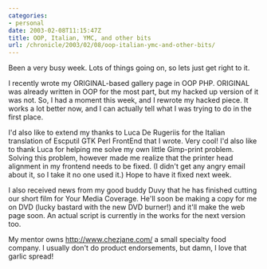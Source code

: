 ```yaml
--- 
categories:
- personal
date: 2003-02-08T11:15:47Z
title: OOP, Italian, YMC, and other bits
url: /chronicle/2003/02/08/oop-italian-ymc-and-other-bits/
---
```


Been a very busy week.  Lots of things going on, so lets just get right to it.

I recently wrote my ORIGINAL-based gallery page in OOP PHP.  ORIGINAL was already written in OOP for the most part, but my hacked up version of it was not.  So, I had a moment this week, and I rewrote my hacked piece.  It works a lot better now, and I can actually tell what I was trying to do in the first place.

I'd also like to extend my thanks to Luca De Rugeriis for the Italian translation of Escputil GTK Perl FrontEnd that I wrote.  Very cool!  I'd also like to thank Luca for helping me solve my own little Gimp-print problem.  Solving this problem, however made me realize that the printer head alignment in my frontend needs to be fixed.  (I didn't get any angry email about it, so I take it no one used it.)  Hope to have it fixed next week.

I also received news from my good buddy Duvy that he has finished cutting our short film for Your Media Coverage.  He'll soon be making a copy for me on DVD (lucky bastard with the new DVD burner!) and it'll make the web page soon.  An actual script is currently in the works for the next version too.

My mentor owns <a href="http://www.chezjane.com/">http://www.chezjane.com/</a> a small specialty food company.  I usually don't do product endorsements, but damn, I love that garlic spread!
